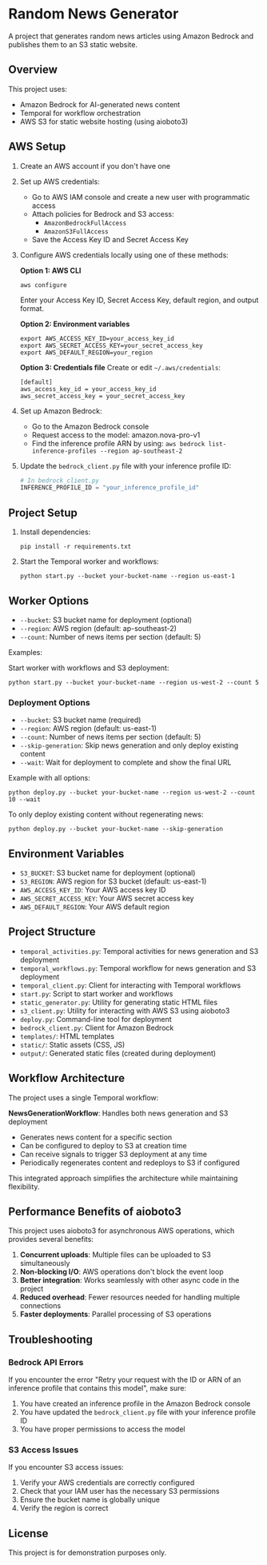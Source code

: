 # Random News Generator

A project that generates random news articles using Amazon Bedrock and publishes them to an S3 static website.

## Overview

This project uses:
- Amazon Bedrock for AI-generated news content
- Temporal for workflow orchestration
- AWS S3 for static website hosting (using aioboto3)

## AWS Setup

1. Create an AWS account if you don't have one

2. Set up AWS credentials:
   - Go to AWS IAM console and create a new user with programmatic access
   - Attach policies for Bedrock and S3 access:
     - `AmazonBedrockFullAccess`
     - `AmazonS3FullAccess`
   - Save the Access Key ID and Secret Access Key

3. Configure AWS credentials locally using one of these methods:
   
   **Option 1: AWS CLI**
   ```
   aws configure
   ```
   Enter your Access Key ID, Secret Access Key, default region, and output format.

   **Option 2: Environment variables**
   ```
   export AWS_ACCESS_KEY_ID=your_access_key_id
   export AWS_SECRET_ACCESS_KEY=your_secret_access_key
   export AWS_DEFAULT_REGION=your_region
   ```

   **Option 3: Credentials file**
   Create or edit `~/.aws/credentials`:
   ```
   [default]
   aws_access_key_id = your_access_key_id
   aws_secret_access_key = your_secret_access_key
   ```

4. Set up Amazon Bedrock:
   - Go to the Amazon Bedrock console
   - Request access to the model: amazon.nova-pro-v1
   - Find the inference profile ARN by using: `aws bedrock list-inference-profiles --region ap-southeast-2`

5. Update the `bedrock_client.py` file with your inference profile ID:
   ```python
   # In bedrock_client.py
   INFERENCE_PROFILE_ID = "your_inference_profile_id"
   ```

## Project Setup

1. Install dependencies:
   ```
   pip install -r requirements.txt
   ```

2. Start the Temporal worker and workflows:
   ```
   python start.py --bucket your-bucket-name --region us-east-1
   ```

## Worker Options

- `--bucket`: S3 bucket name for deployment (optional)
- `--region`: AWS region (default: ap-southeast-2)
- `--count`: Number of news items per section (default: 5)

Examples:

Start worker with workflows and S3 deployment:
```
python start.py --bucket your-bucket-name --region us-west-2 --count 5
```

### Deployment Options

- `--bucket`: S3 bucket name (required)
- `--region`: AWS region (default: us-east-1)
- `--count`: Number of news items per section (default: 5)
- `--skip-generation`: Skip news generation and only deploy existing content
- `--wait`: Wait for deployment to complete and show the final URL

Example with all options:
```
python deploy.py --bucket your-bucket-name --region us-west-2 --count 10 --wait
```

To only deploy existing content without regenerating news:
```
python deploy.py --bucket your-bucket-name --skip-generation
```

## Environment Variables

- `S3_BUCKET`: S3 bucket name for deployment (optional)
- `S3_REGION`: AWS region for S3 bucket (default: us-east-1)
- `AWS_ACCESS_KEY_ID`: Your AWS access key ID
- `AWS_SECRET_ACCESS_KEY`: Your AWS secret access key
- `AWS_DEFAULT_REGION`: Your AWS default region

## Project Structure

- `temporal_activities.py`: Temporal activities for news generation and S3 deployment
- `temporal_workflows.py`: Temporal workflow for news generation and S3 deployment
- `temporal_client.py`: Client for interacting with Temporal workflows
- `start.py`: Script to start worker and workflows
- `static_generator.py`: Utility for generating static HTML files
- `s3_client.py`: Utility for interacting with AWS S3 using aioboto3
- `deploy.py`: Command-line tool for deployment
- `bedrock_client.py`: Client for Amazon Bedrock
- `templates/`: HTML templates
- `static/`: Static assets (CSS, JS)
- `output/`: Generated static files (created during deployment)

## Workflow Architecture

The project uses a single Temporal workflow:

**NewsGenerationWorkflow**: Handles both news generation and S3 deployment
- Generates news content for a specific section
- Can be configured to deploy to S3 at creation time
- Can receive signals to trigger S3 deployment at any time
- Periodically regenerates content and redeploys to S3 if configured

This integrated approach simplifies the architecture while maintaining flexibility.

## Performance Benefits of aioboto3

This project uses aioboto3 for asynchronous AWS operations, which provides several benefits:

1. **Concurrent uploads**: Multiple files can be uploaded to S3 simultaneously
2. **Non-blocking I/O**: AWS operations don't block the event loop
3. **Better integration**: Works seamlessly with other async code in the project
4. **Reduced overhead**: Fewer resources needed for handling multiple connections
5. **Faster deployments**: Parallel processing of S3 operations

## Troubleshooting

### Bedrock API Errors

If you encounter the error "Retry your request with the ID or ARN of an inference profile that contains this model", make sure:
1. You have created an inference profile in the Amazon Bedrock console
2. You have updated the `bedrock_client.py` file with your inference profile ID
3. You have proper permissions to access the model

### S3 Access Issues

If you encounter S3 access issues:
1. Verify your AWS credentials are correctly configured
2. Check that your IAM user has the necessary S3 permissions
3. Ensure the bucket name is globally unique
4. Verify the region is correct

## License

This project is for demonstration purposes only.